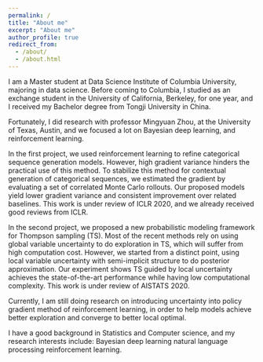 ```yaml
---
permalink: /
title: "About me"
excerpt: "About me"
author_profile: true
redirect_from: 
  - /about/
  - /about.html
---
```


I am a Master student at Data Science Institute of Columbia University, majoring in data science. Before coming to Columbia, I studied as an exchange student in the University of California, Berkeley, for one year, and I received my Bachelor degree from Tongji University in China. 

Fortunately, I did research with professor Mingyuan Zhou, at the University of Texas, Austin, and we focused a lot on Bayesian deep learning, and reinforcement learning. 

In the first project, we used reinforcement learning to refine categorical sequence generation models. However, high gradient variance hinders the practical use of this method. To stabilize this method for contextual generation of categorical sequences, we estimated the gradient by evaluating a set of correlated Monte Carlo rollouts. Our proposed models yield lower gradient variance and consistent improvement over related baselines. This work is under review of ICLR 2020, and we already received good reviews from ICLR. 

In the second project, we proposed a new probabilistic modeling framework for Thompson sampling (TS). Most of the recent methods rely on using global variable uncertainty to do exploration in TS, which will suffer from high computation cost. However, we started from a distinct point, using local variable uncertainty with semi-implicit structure to do posterior approximation. Our experiment shows TS guided by local uncertainty achieves the state-of-the-art performance while having low computational complexity. This work is under review of AISTATS 2020.

Currently, I am still doing research on introducing uncertainty into policy gradient method of reinforcement learning, in order to help models achieve better exploration and converge to better local optimal.

I have a good background in Statistics and Computer science, and my research interests include:
Bayesian deep learning
natural language processing
reinforcement learning. 


